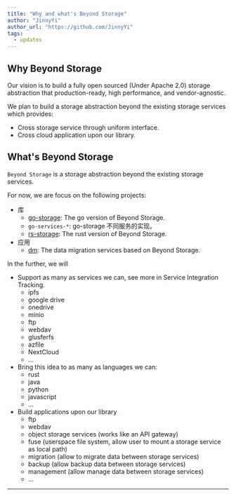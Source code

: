 ```yaml
---
title: "Why and what's Beyond Storage"
author: "JinnyYi"
author_url: "https://github.com/JinnyYi"
tags:
  - updates
---
```


## Why Beyond Storage

Our vision is to build a fully open sourced (Under Apache 2.0) storage abstraction that production-ready, high performance, and vendor-agnostic.

We plan to build a storage abstraction beyond the existing storage services which provides:
- Cross storage service through uniform interface.
- Cross cloud application upon our library.

## What's Beyond Storage

`Beyond Storage` is a storage abstraction beyond the existing storage services.

For now, we are focus on the following projects:

- 库
    - [go-storage][]: The go version of Beyond Storage.
    - `go-services-*`: go-storage 不同服务的实现。
    - [rs-storage][]: The rust version of Beyond Storage.
- 应用
    - [dm][]: The data migration services based on Beyond Storage.

In the further, we will

- Support as many as services we can, see more in Service Integration Tracking.
   - ipfs
   - google drive
   - onedrive
   - minio
   - ftp
   - webdav
   - glusferfs
   - azfile
   - NextCloud
   - …
- Bring this idea to as many as languages we can:
   - rust
   - java
   - python
   - javascript
   - …
- Build applications upon our library
   - ftp
   - webdav
   - object storage services (works like an API gateway)
   - fuse (userspace file system, allow user to mount a storage service as local path)
   - migration (allow to migrate data between storage services)
   - backup (allow backup data between storage services)
   - management (allow manage data between storage services)
   - …

---

[go-storage]: https://github.com/beyondstorage/go-storage
[rs-storage]: https://github.com/beyondstorage/rs-storage
[dm]: https://github.com/beyondstorage/dm/
